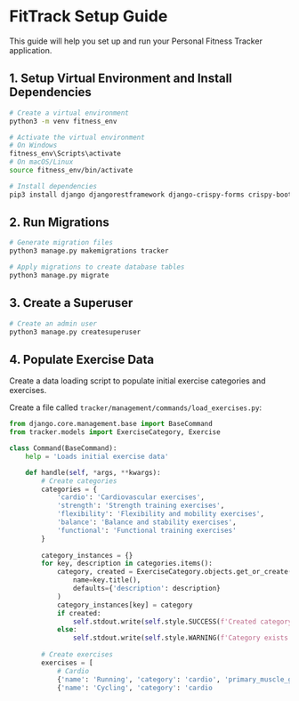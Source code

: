 # FitTrack Setup Guide

This guide will help you set up and run your Personal Fitness Tracker application.

## 1. Setup Virtual Environment and Install Dependencies

```bash
# Create a virtual environment
python3 -m venv fitness_env

# Activate the virtual environment
# On Windows
fitness_env\Scripts\activate
# On macOS/Linux
source fitness_env/bin/activate

# Install dependencies
pip3 install django djangorestframework django-crispy-forms crispy-bootstrap5 pillow
```

## 2. Run Migrations

```bash
# Generate migration files
python3 manage.py makemigrations tracker

# Apply migrations to create database tables
python3 manage.py migrate
```

## 3. Create a Superuser

```bash
# Create an admin user
python3 manage.py createsuperuser
```

## 4. Populate Exercise Data

Create a data loading script to populate initial exercise categories and exercises.

Create a file called `tracker/management/commands/load_exercises.py`:

```python
from django.core.management.base import BaseCommand
from tracker.models import ExerciseCategory, Exercise

class Command(BaseCommand):
    help = 'Loads initial exercise data'

    def handle(self, *args, **kwargs):
        # Create categories
        categories = {
            'cardio': 'Cardiovascular exercises',
            'strength': 'Strength training exercises',
            'flexibility': 'Flexibility and mobility exercises',
            'balance': 'Balance and stability exercises',
            'functional': 'Functional training exercises'
        }
        
        category_instances = {}
        for key, description in categories.items():
            category, created = ExerciseCategory.objects.get_or_create(
                name=key.title(),
                defaults={'description': description}
            )
            category_instances[key] = category
            if created:
                self.stdout.write(self.style.SUCCESS(f'Created category: {key.title()}'))
            else:
                self.stdout.write(self.style.WARNING(f'Category exists: {key.title()}'))
        
        # Create exercises
        exercises = [
            # Cardio
            {'name': 'Running', 'category': 'cardio', 'primary_muscle_group': 'Legs', 'is_cardio': True},
            {'name': 'Cycling', 'category': 'cardio